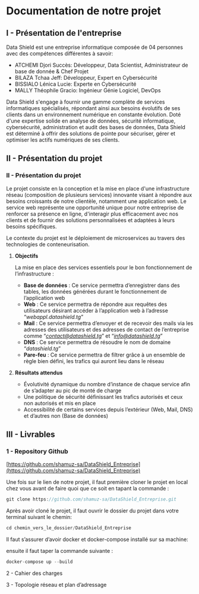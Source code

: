 # Documentation de notre projet

## I - Présentation de l'entreprise

Data Shield est une entreprise informatique composée de 04 personnes avec des compétences différentes à savoir:

- ATCHEMI Djori Succès: Développeur, Data Scientist, Administrateur de base de donnée & Chef Projet
- BILAZA Tchaa Jeff: Développeur, Expert en Cybersécurité
- BISSIALO Lénica Lucie: Experte en Cybersécurité
- MALLY Théophile Gracio: Ingénieur Génie Logiciel, DevOps

Data Shield s'engage à fournir une gamme complète de services informatiques spécialisés, répondant ainsi aux besoins évolutifs de ses clients dans un environnement numérique en constante évolution. Doté d'une expertise solide en analyse de données, sécurité informatique, cybersécurité, administration et audit des bases de données, Data Shield est déterminé à offrir des solutions de
pointe pour sécuriser, gérer et optimiser les actifs numériques de ses clients.

## II - Présentation du projet

### II - Présentation du projet

Le projet consiste en la conception et la mise en place d'une infrastructure réseau (composition de plusieurs services) innovante visant à répondre aux besoins croissants de notre clientèle, notamment une application web. Le service web représente une opportunité unique pour notre entreprise de renforcer sa présence en ligne, d'interagir plus efficacement avec nos clients et de fournir des solutions personnalisées et adaptées à leurs besoins spécifiques.

Le contexte du projet est le déploiement de microservices au travers des technologies de conteneurisation.

1. **Objectifs**
    
    La mise en place des services essentiels pour le bon fonctionnement de l’infrastructure :
    
    - **Base de données** : Ce service permettra d’enregistrer dans des tables, les données générées durant le fonctionnement de l’application web
    - **Web** : Ce service permettra de répondre aux requêtes des utilisateurs désirant accéder à l’application web à l’adresse  “*webappl.datashield.tg*”
    - **Mail** :  Ce service permettra d’envoyer et de recevoir des mails via les adresses des utilisateurs et des adresses de contact de l’entreprise comme “*contact@datashield.tg*” et “*info@datashield.tg*”
    - **DNS** : Ce service permettra de résoudre le nom de domaine “*datashield.tg*”
    - **Pare-feu** : Ce service permettra de filtrer grâce à un ensemble de règle bien défini, les trafics qui auront lieu dans le réseau
    
2. **Résultats attendus**
    - Évolutivité dynamique du nombre d’instance de chaque service afin de s’adapter au pic de monté de charge
    - Une politique de sécurité définissant les trafics autorisés et ceux non autorisés et
    mis en place
    - Accessibilité de certains services depuis l’extérieur (Web, Mail, DNS) et d’autres non (Base de données)

## III - Livrables

### 1 - Repository Github

 [https://github.com/shamuz-sa/DataShield_Entreprise](https://github.com/shamuz-sa/DataShield_Entreprise)

Une fois sur le lien de notre projet, il faut première cloner le projet en local chez vous avant de faire quoi que ce soit en tapant la commande : 

```jsx
git clone https://github.com/shamuz-sa/DataShield_Entreprise.git
```

Après avoir cloné le projet, il faut ouvrir le dossier du projet dans votre terminal suivant le chemin: 

```jsx
cd chemin_vers_le_dossier/DataShield_Entreprise
```

Il faut s’assurer d’avoir docker et docker-compose installé sur sa machine:

ensuite il faut taper la commande suivante : 

```jsx
docker-compose up --build
```

2 - Cahier des charges

3 - Topologie réseau et plan d’adressage
